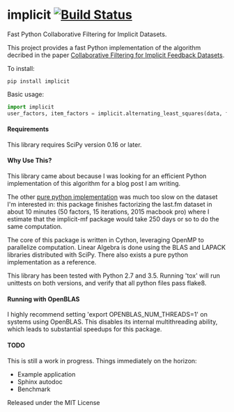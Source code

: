 implicit [![Build Status](https://travis-ci.org/benfred/implicit.svg?branch=master)](https://travis-ci.org/benfred/implicit)
=======

Fast Python Collaborative Filtering for Implicit Datasets.

This project provides a fast Python implementation of the algorithm decribed in the paper [Collaborative Filtering for Implicit Feedback Datasets](
http://yifanhu.net/PUB/cf.pdf).


To install:

```
pip install implicit
```

Basic usage:

```python
import implicit
user_factors, item_factors = implicit.alternating_least_squares(data, factors=50)
```

#### Requirements

This library requires SciPy version 0.16 or later.

#### Why Use This?

This library came about because I was looking for an efficient  Python
implementation of this algorithm for a blog post I am writing.

The other [pure python implementation](https://github.com/MrChrisJohnson/implicit-mf) was much too slow on the dataset I'm interested in: this package finishes factorizing the last.fm dataset in about 10 minutes (50 factors, 15 iterations, 2015
macbook pro) where I estimate that the implicit-mf package would take 250 days
or so to do the same computation.

The core of this package is written in Cython, leveraging OpenMP to
parallelize computation. Linear Algebra is done using the BLAS and LAPACK
libraries distributed with SciPy. There also exists a pure python
implementation as a reference.

This library has been tested with Python 2.7 and 3.5. Running 'tox' will
run unittests on both versions, and verify that all python files pass flake8.

#### Running with OpenBLAS

I highly recommend setting 'export OPENBLAS_NUM_THREADS=1' on systems using
OpenBLAS. This disables its internal multithreading ability, which leads to
substantial speedups for this package.

#### TODO

This is still a work in progress. Things immediately on the horizon:

- Example application
- Sphinx autodoc
- Benchmark

Released under the MIT License
